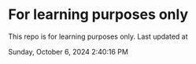 # For learning purposes only
This repo is for learning purposes only.
Last updated at

Sunday, October 6, 2024 2:40:16 PM

